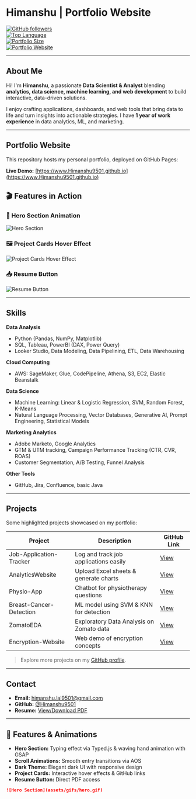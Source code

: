 # Himanshu | Portfolio Website

[![GitHub followers](https://img.shields.io/github/followers/Himanshu9501?label=Follow&style=social)](https://github.com/Himanshu9501)  
[![Top Language](https://img.shields.io/github/languages/top/Himanshu9501)](https://github.com/Himanshu9501?tab=repositories)  
[![Portfolio Size](https://img.shields.io/github/repo-size/Himanshu9501/Himanshu9501.github.io)](https://github.com/Himanshu9501)  
[![Portfolio Website](https://img.shields.io/badge/Portfolio-Website-blue)](https://www.Himanshu9501.github.io)

---

## About Me

Hi! I'm **Himanshu**, a passionate **Data Scientist & Analyst** blending **analytics, data science, machine learning, and web development** to build interactive, data-driven solutions.  

I enjoy crafting applications, dashboards, and web tools that bring data to life and turn insights into actionable strategies. I have **1 year of work experience** in data analytics, ML, and marketing.

---

## Portfolio Website

This repository hosts my personal portfolio, deployed on GitHub Pages:

**Live Demo:** [https://www.Himanshu9501.github.io](https://www.Himanshu9501.github.io)  

## 🎬 Features in Action

### 🌊 Hero Section Animation
![Hero Section](assets/gifs/hero.gif)

### 🖼️ Project Cards Hover Effect
![Project Cards Hover Effect](assets/gifs/projects.gif)

### 📥 Resume Button
![Resume Button](assets/gifs/resume.gif)

---

## Skills

**Data Analysis**  
- Python (Pandas, NumPy, Matplotlib)  
- SQL, Tableau, PowerBI (DAX, Power Query)  
- Looker Studio, Data Modeling, Data Pipelining, ETL, Data Warehousing  

**Cloud Computing**  
- AWS: SageMaker, Glue, CodePipeline, Athena, S3, EC2, Elastic Beanstalk  

**Data Science**  
- Machine Learning: Linear & Logistic Regression, SVM, Random Forest, K-Means  
- Natural Language Processing, Vector Databases, Generative AI, Prompt Engineering, Statistical Models  

**Marketing Analytics**  
- Adobe Marketo, Google Analytics  
- GTM & UTM tracking, Campaign Performance Tracking (CTR, CVR, ROAS)  
- Customer Segmentation, A/B Testing, Funnel Analysis  

**Other Tools**  
- GitHub, Jira, Confluence, basic Java

---

## Projects

Some highlighted projects showcased on my portfolio:

| Project | Description | GitHub Link |
|---------|-------------|------------|
| Job-Application-Tracker | Log and track job applications easily | [View](https://github.com/Himanshu9501/Job-Application-Tracker) |
| AnalyticsWebsite | Upload Excel sheets & generate charts | [View](https://github.com/Himanshu9501/AnalyticsWebsite) |
| Physio-App | Chatbot for physiotherapy questions | [View](https://github.com/Himanshu9501/Physio-App) |
| Breast-Cancer-Detection | ML model using SVM & KNN for detection | [View](https://github.com/Himanshu9501/Breast-Cancer-Detection) |
| ZomatoEDA | Exploratory Data Analysis on Zomato data | [View](https://github.com/Himanshu9501/ZomatoEDA) |
| Encryption-Website | Web demo of encryption concepts | [View](https://github.com/Himanshu9501/Encryption-Website) |

> Explore more projects on my [GitHub profile](https://github.com/Himanshu9501).

---

##  Contact

- **Email:** [himanshu.lal9501@gmail.com](mailto:himanshu.lal9501@gmail.com)  
- **GitHub:** [@Himanshu9501](https://github.com/Himanshu9501)  
- **Resume:** [View/Download PDF](https://github.com/Himanshu9501/Himanshu9501.github.io/blob/main/assets/HimanshuResume.pdf)

---

## 🌟 Features & Animations

- **Hero Section:** Typing effect via Typed.js & waving hand animation with GSAP  
- **Scroll Animations:** Smooth entry transitions via AOS  
- **Dark Theme:** Elegant dark UI with responsive design  
- **Project Cards:** Interactive hover effects & GitHub links  
- **Resume Button:** Direct PDF access
```markdown
![Hero Section](assets/gifs/hero.gif)
